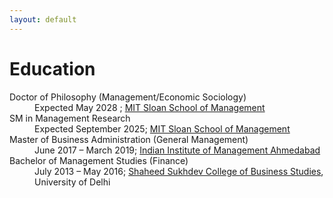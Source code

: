 ```yaml
---
layout: default
---
```


# Education

<dl>
   <dt>Doctor of Philosophy (Management/Economic Sociology)</dt>
      <dd> Expected May 2028 ; <a href='https://mitsloan.mit.edu/phd/program-overview/esp'>MIT Sloan School of Management</a>
   <dt> SM in Management Research </dt>
      <dd> Expected September 2025; <a href='https://mitsloan.mit.edu/phd/program-overview/esp'>MIT Sloan School of Management</a>
   <dt>Master of Business Administration (General Management)</dt>
      <dd>June 2017 – March 2019; <a href='https://www.iima.ac.in/'>Indian Institute of Management Ahmedabad</a>
   <dt>Bachelor of Management Studies (Finance)</dt>
      <dd>July 2013 – May 2016; <a href='https://sscbs.du.ac.in'> Shaheed Sukhdev College of Business Studies</a>, University of Delhi </dd>
